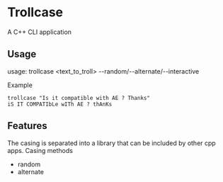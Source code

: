 # Trollcase

A C++ CLI application

## Usage

usage: trollcase <text_to_troll> --random/--alternate/--interactive

Example

```
trollcase "Is it compatible with AE ? Thanks"
iS IT COMPATIbLe wITh AE ? thAnKs
```

## Features

The casing is separated into a library that can be included by other cpp apps. Casing methods

- random
- alternate
